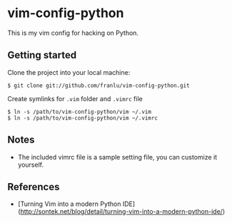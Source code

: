 vim-config-python
=================

This is my vim config for hacking on Python.

Getting started
---------------
Clone the project into your local machine:

	$ git clone git://github.com/franlu/vim-config-python.git

Create symlinks for `.vim` folder and `.vimrc` file

	$ ln -s /path/to/vim-config-python/vim ~/.vim
	$ ln -s /path/to/vim-config-python/vim ~/.vimrc

Notes
-----
* The included vimrc file is a sample setting file, you can customize it yourself.

References
----------
* [Turning Vim into a modern Python IDE] (http://sontek.net/blog/detail/turning-vim-into-a-modern-python-ide/)



